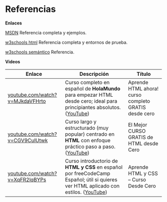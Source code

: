 # Referencias

**Enlaces**

[MSDN](https://developer.mozilla.org/es/docs/Web/HTML/Reference) Referencia completa y ejemplos.

[w3schools html](https://www.w3schools.com/Html/html_elements.asp)  Referencia completa y entornos de prueba.

[w3schools semántico](https://www.w3schools.com/Html/html5_semantic_elements.asp)   Referencia.

**Videos**

| Enlace                                                                         | Descripción                                                                                                                              | Título                                               |
| ------------------------------------------------------------------------------ | ---------------------------------------------------------------------------------------------------------------------------------------- | ---------------------------------------------------- |
| [youtube.com/watch?v=MJkdaVFHrto](https://www.youtube.com/watch?v=MJkdaVFHrto) | Curso completo en español de **HolaMundo** para empezar HTML desde cero; ideal para principiantes absolutos. ([YouTube][1])              | Aprende HTML ahora! curso completo GRATIS desde cero |
| [youtube.com/watch?v=CGV9CuIUtwk](https://www.youtube.com/watch?v=CGV9CuIUtwk) | Curso largo y estructurado (muy popular) centrado en **HTML** con enfoque práctico paso a paso. ([YouTube][2])                           | El Mejor CURSO GRATIS de HTML desde Cero             |
| [youtube.com/watch?v=XqFR2lqBYPs](https://www.youtube.com/watch?v=XqFR2lqBYPs) | Curso introductorio de **HTML y CSS** en español por freeCodeCamp Español; útil si quieres ver HTML aplicado con estilos. ([YouTube][3]) | Aprende HTML y CSS – Curso Desde Cero                |

[1]: https://www.youtube.com/watch?v=MJkdaVFHrto&utm_source=chatgpt.com "Aprende HTML ahora! curso completo GRATIS desde cero"
[2]: https://www.youtube.com/watch?v=CGV9CuIUtwk&utm_source=chatgpt.com "El Mejor CURSO GRATIS de HTML desde Cero [Completo y ..."
[3]: https://www.youtube.com/watch?v=XqFR2lqBYPs&utm_source=chatgpt.com "Aprende HTML y CSS - Curso Desde Cero"
